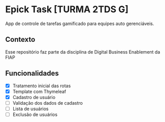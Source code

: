 # Epick Task [TURMA 2TDS G]

App de controle de tarefas gamificado para equipes auto gerenciáveis.

## Contexto

Esse repositório faz parte da disciplina de Digital Business Enablement da FIAP

## Funcionalidades

- [X] Tratamento inicial das rotas
- [X] Template com Thymeleaf
- [X] Cadastro de usuário
- [ ] Validação dos dados de cadastro
- [ ] Lista de usuários
- [ ] Exclusão de usuários
